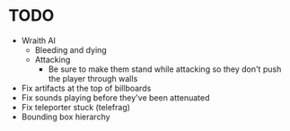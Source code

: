 # TODO
- Wraith AI
    - Bleeding and dying
    - Attacking
        - Be sure to make them stand while attacking so they don't push the player through walls
- Fix artifacts at the top of billboards
- Fix sounds playing before they've been attenuated
- Fix teleporter stuck (telefrag)
- Bounding box hierarchy